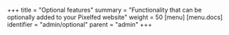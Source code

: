 +++
title = "Optional features"
summary = "Functionality that can be optionally added to your Pixelfed website"
weight = 50
[menu]
[menu.docs]
identifier = "admin/optional"
parent = "admin"
+++
